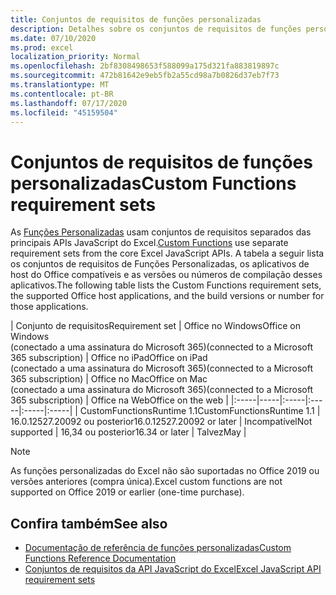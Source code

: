 ```yaml
---
title: Conjuntos de requisitos de funções personalizadas
description: Detalhes sobre os conjuntos de requisitos de funções personalizadas da API JavaScript do Excel.
ms.date: 07/10/2020
ms.prod: excel
localization_priority: Normal
ms.openlocfilehash: 2bf8308498653f588099a175d321fa883819897c
ms.sourcegitcommit: 472b81642e9eb5fb2a55cd98a7b0826d37eb7f73
ms.translationtype: MT
ms.contentlocale: pt-BR
ms.lasthandoff: 07/17/2020
ms.locfileid: "45159504"
---
```

# <a name="custom-functions-requirement-sets"></a><span data-ttu-id="610d9-103">Conjuntos de requisitos de funções personalizadas</span><span class="sxs-lookup"><span data-stu-id="610d9-103">Custom Functions requirement sets</span></span>

<span data-ttu-id="610d9-104">As [Funções Personalizadas](./custom-functions-overview.md) usam conjuntos de requisitos separados das principais APIs JavaScript do Excel.</span><span class="sxs-lookup"><span data-stu-id="610d9-104">[Custom Functions](./custom-functions-overview.md) use separate requirement sets from the core Excel JavaScript APIs.</span></span> <span data-ttu-id="610d9-105">A tabela a seguir lista os conjuntos de requisitos de Funções Personalizadas, os aplicativos de host do Office compatíveis e as versões ou números de compilação desses aplicativos.</span><span class="sxs-lookup"><span data-stu-id="610d9-105">The following table lists the Custom Functions requirement sets, the supported Office host applications, and the build versions or number for those applications.</span></span>

|  <span data-ttu-id="610d9-106">Conjunto de requisitos</span><span class="sxs-lookup"><span data-stu-id="610d9-106">Requirement set</span></span>  |  <span data-ttu-id="610d9-107">Office no Windows</span><span class="sxs-lookup"><span data-stu-id="610d9-107">Office on Windows</span></span><br><span data-ttu-id="610d9-108">(conectado a uma assinatura do Microsoft 365)</span><span class="sxs-lookup"><span data-stu-id="610d9-108">(connected to a Microsoft 365 subscription)</span></span>  |  <span data-ttu-id="610d9-109">Office no iPad</span><span class="sxs-lookup"><span data-stu-id="610d9-109">Office on iPad</span></span><br><span data-ttu-id="610d9-110">(conectado a uma assinatura do Microsoft 365)</span><span class="sxs-lookup"><span data-stu-id="610d9-110">(connected to a Microsoft 365 subscription)</span></span>  |  <span data-ttu-id="610d9-111">Office no Mac</span><span class="sxs-lookup"><span data-stu-id="610d9-111">Office on Mac</span></span><br><span data-ttu-id="610d9-112">(conectado a uma assinatura do Microsoft 365)</span><span class="sxs-lookup"><span data-stu-id="610d9-112">(connected to a Microsoft 365 subscription)</span></span>  | <span data-ttu-id="610d9-113">Office na Web</span><span class="sxs-lookup"><span data-stu-id="610d9-113">Office on the web</span></span> |
|:-----|-----|:-----|:-----|:-----|:-----|
| <span data-ttu-id="610d9-114">CustomFunctionsRuntime 1.1</span><span class="sxs-lookup"><span data-stu-id="610d9-114">CustomFunctionsRuntime 1.1</span></span> | <span data-ttu-id="610d9-115">16.0.12527.20092 ou posterior</span><span class="sxs-lookup"><span data-stu-id="610d9-115">16.0.12527.20092 or later</span></span> | <span data-ttu-id="610d9-116">Incompatível</span><span class="sxs-lookup"><span data-stu-id="610d9-116">Not supported</span></span> | <span data-ttu-id="610d9-117">16,34 ou posterior</span><span class="sxs-lookup"><span data-stu-id="610d9-117">16.34 or later</span></span> | <span data-ttu-id="610d9-118">Talvez</span><span class="sxs-lookup"><span data-stu-id="610d9-118">May</span></span> |

> [!NOTE]
> <span data-ttu-id="610d9-119">As funções personalizadas do Excel não são suportadas no Office 2019 ou versões anteriores (compra única).</span><span class="sxs-lookup"><span data-stu-id="610d9-119">Excel custom functions are not supported on Office 2019 or earlier (one-time purchase).</span></span>

## <a name="see-also"></a><span data-ttu-id="610d9-120">Confira também</span><span class="sxs-lookup"><span data-stu-id="610d9-120">See also</span></span>

- [<span data-ttu-id="610d9-121">Documentação de referência de funções personalizadas</span><span class="sxs-lookup"><span data-stu-id="610d9-121">Custom Functions Reference Documentation</span></span>](/javascript/api/custom-functions-runtime)
- [<span data-ttu-id="610d9-122">Conjuntos de requisitos da API JavaScript do Excel</span><span class="sxs-lookup"><span data-stu-id="610d9-122">Excel JavaScript API requirement sets</span></span>](../reference/requirement-sets/excel-api-requirement-sets.md)
